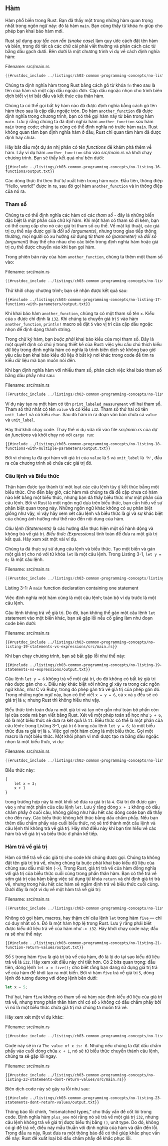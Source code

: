 ## Hàm

Hàm phổ biến trong Rust. Bạn đã thấy một trong những hàm quan trọng nhất trong ngôn
ngữ này: đó là hàm `main`. Bạn cũng thấy từ khóa `fn` giúp cho phép bạn khai báo
hàm mới.

Rust sử dụng *quy tắc con rắn (snake case)* làm quy ước cách đặt tên hàm và biến,
trong đó tất cả các chữ cái phải viết thường và phân cách các từ bằng dấu gạch dưới.
Bên dưới là một chương trình ví dụ về cách định nghĩa hàm:

<span class="filename">Filename: src/main.rs</span>

```rust
{{#rustdoc_include ../listings/ch03-common-programming-concepts/no-listing-16-functions/src/main.rs}}
```

Chúng ta định nghĩa hàm trong Rust bằng cách gõ từ khóa `fn` theo sau là
tên của hàm và một cặp dấu ngoặc đơn. Cặp dấu ngoặc nhọn cho trình biên dịch
biết vị trí bắt đầu và kết thúc của thân hàm.

Chúng ta có thể gọi bất kỳ hàm nào đã được định nghĩa bằng cách gõ tên hàm theo sau
là cặp dấu ngoặc tròn. Do hàm `another_function` đã được định nghĩa trong chương trình,
bạn có thể gọi hàm này từ bên trong hàm `main`. Lưu ý rằng chúng ta đã định nghĩa hàm `another_function`
*sau* hàm `main` trong code; chúng ta cũng có thể định nghĩa nó trước hàm `main`.
Rust không quan tâm bạn định nghĩa hàm ở đâu, Rust chỉ quan tâm hàm đã được định
hay chưa.

Hãy bắt đầu một dự án nhị phân có tên *functions* để khám phá thêm về
hàm. Lấy ví dụ hàm `another_function` cho vào *src/main.rs* và khởi chạy chương trình.
Bạn sẽ thấy kết quả như bên dưới:

```console
{{#include ../listings/ch03-common-programming-concepts/no-listing-16-functions/output.txt}}
```

Các dòng thực thi theo thứ tự xuất hiện trong hàm `main`.
Đầu tiên, thông điệp “Hello, world!” được in ra, sau đó gọi hàm `another_function`
và in thông điệp của nó ra.

### Tham số

Chúng ta có thể định nghĩa các hàm có các *tham số* - đây là những biến đặc biệt
là một phần của chữ ký hàm. Khi một hàm có tham số đi kèm, bạn có thể cung cấp
cho nó các giá trị tham số cụ thể. Về mặt kỹ thuật, các giá trị cụ thể này được
gọi là *đối số (arguments)*, nhưng trong giao tiếp thông thường, mọi người có xu hướng
sử dụng từ *tham số (parameter)* và *đối số (argument)* thay thế cho nhau cho
các biến trong định nghĩa hàm hoặc giá trị cụ thể được chuyển vào khi bạn gọi
hàm.

Trong phiên bản này của hàm `another_function`, chúng ta thêm một tham số vào:

<span class="filename">Filename: src/main.rs</span>

```rust
{{#rustdoc_include ../listings/ch03-common-programming-concepts/no-listing-17-functions-with-parameters/src/main.rs}}
```

Thử khởi chạy chương trình; bạn sẽ nhận được kết quả sau:

```console
{{#include ../listings/ch03-common-programming-concepts/no-listing-17-functions-with-parameters/output.txt}}
```

Khi khai báo hàm `another_function`, chúng ta có một tham số tên `x`. Kiểu của
`x` được chỉ định là `i32`. Khi chúng ta chuyển giá trị `5` vào hàm `another_function`,
`println!` macro sẽ đặt `5` vào vị trí của cặp dấu ngoặc nhọn để định dạng thành
string.

Trong chữ ký hàm, bạn *buộc phải* khai báo kiểu của mọi tham số. Đây là một quyết
định có chủ ý trong thiết kế của Rust: việc yêu cầu chú thích kiểu dữ liệu trong định nghĩa hàm
có nghĩa là trình biên dịch sẽ không bao giờ yêu cầu bạn khai báo kiểu dữ liệu ở bất kỳ
nơi khác trong code để tìm ra kiểu dữ liệu mà bạn muốn nói đến.

Khi bạn định nghĩa hàm với nhiều tham số, phân cách việc khai báo tham số bằng dấu phẩy
như sau:

<span class="filename">Filename: src/main.rs</span>

```rust
{{#rustdoc_include ../listings/ch03-common-programming-concepts/no-listing-18-functions-with-multiple-parameters/src/main.rs}}
```

Ví dụ này tạo ra một hàm có tên `print_labeled_measurement` với hai
tham số. Tham số thứ nhất có tên `value` và có kiểu `i32`. Tham số thứ hai có tên
`unit_label` và có kiểu `char`. Sau đó hàm in ra đoạn văn bản chứa cả
`value` và `unit_label`.

Hãy thử khởi chạy code. Thay thế ví dụ vừa rồi vào file
*src/main.rs* của dự án *functions* và khởi chạy nó với `cargo
run`:

```console
{{#include ../listings/ch03-common-programming-concepts/no-listing-18-functions-with-multiple-parameters/output.txt}}
```

Bởi vì chúng ta đã gọi hàm với giá trị của `value` là `5` và `unit_label` là `'h'`,
đầu ra của chương trình sẽ chứa các giá trị đó.

### Câu lệnh và Biểu thức

Thân hàm được tạo thành từ một loạt các câu lệnh tùy ý kết thúc bằng
một biểu thức. Cho đến bây giờ, các hàm mà chúng ta đã đề cập chưa có hàm nào kết
bằng một biểu thức, nhưng bạn đã thấy biểu thức như một phần của câu lệnh. Bởi vì
Rust là một ngôn ngữ dựa trên biểu thức, bạn cần hiểu về sự phân biệt quan trọng này.
Những ngôn ngữ khác không có sự phân biệt giống như vậy, vì vậy hãy xem xét câu lệnh
và biểu thức là gì và sự khác biệt của chúng ảnh hưởng như thế nào đến nội dung của
hàm.

*Câu lệnh (Statements)* là các hướng dẫn thực hiện một số hành động và không trả về 
giá trị. *Biểu thức (Expressions)* tính toán để đưa ra một giá trị kết quả. Hãy xem xét một vài ví dụ.

Chúng ta đã thực sự sử dụng câu lệnh và biểu thức. Tạo một biến và gán một giá trị
cho nó với từ khóa `let` là một câu lệnh. Trong Listing 3-1,
`let y = 6;` là một câu lệnh.

<span class="filename">Filename: src/main.rs</span>

```rust
{{#rustdoc_include ../listings/ch03-common-programming-concepts/listing-03-01/src/main.rs}}
```

<span class="caption">Listing 3-1: A `main` function declaration containing one statement</span>

Việc định nghĩa một hàm cũng là một câu lệnh; toàn bộ ví dụ trước là một câu lệnh.

Câu lệnh không trả về giá trị. Do đó, bạn không thể gán một câu lệnh `let` statement
vào một biến khác, bạn sẽ gặp lỗi nếu cố gắng làm như đoạn code bên dưới:

<span class="filename">Filename: src/main.rs</span>

```rust,ignore,does_not_compile
{{#rustdoc_include ../listings/ch03-common-programming-concepts/no-listing-19-statements-vs-expressions/src/main.rs}}
```

Khi bạn chạy chương trình, bạn sẽ bắt gặp lỗi như thế này:

```console
{{#include ../listings/ch03-common-programming-concepts/no-listing-19-statements-vs-expressions/output.txt}}
```

Câu lệnh `let y = 6` không trả về một giá trị, do đó không có bất kỳ giá trị nào
được gán cho `x`. Điều này khác biệt với những gì xảy ra trong các ngôn ngữ khác,
như C và Ruby, trong đó phép gán trả về giá trị của phép gán đó. Trong những
ngôn ngữ này, bạn có thể viết `x = y = 6`, cả `x` và `y` đều sẽ có giá trị là
`6`; nhưng Rust thì không hiểu như vậy.

Biểu thức tính toán đưa ra một giá trị và tạo nên gần như toàn bộ phần còn lại của code mà
bạn viết bằng Rust. Xét về một phép toán số học như `5 + 6`, đó là một
biểu thức sẽ đưa ra kết quả là `11`. Biểu thức có thể là một phần của câu
lệnh: trong Listing 3-1, giá trị `6` trong câu lệnh `let y = 6;` là một
biểu thức đưa ra giá trị là `6`. Việc gọi một hàm cũng là một biểu
thức. Gọi một macro là một biểu thức. Một khối phạm vi mới được tạo ra bằng
dấu ngoặc nhọn là một biểu thức, ví dụ:

<span class="filename">Filename: src/main.rs</span>

```rust
{{#rustdoc_include ../listings/ch03-common-programming-concepts/no-listing-20-blocks-are-expressions/src/main.rs}}
```

Biểu thức này:

```rust,ignore
{
    let x = 3;
    x + 1
}
```

trong trường hợp này là một khối sẽ đưa ra giá trị là `4`. Giá trị đó được gán vào `y`
như một phần của câu lệnh `let`. Lưu ý rằng dòng `x + 1` không có dấu chấm phẩy ở
cuối câu, không giống như hầu hết các dòng code bạn đã thấy cho đến nay. Các biểu thức
không kết thúc bằng dấu chấm phẩy. Nếu bạn thêm dấu chấm phẩy vào cuối biểu thức, nó sẽ
trở thành một câu lệnh và câu lệnh thì không trả về giá trị.
Hãy nhớ điều này khi bạn tìm hiểu về các hàm trả về giá trị và biểu thức ở phần kế tiếp.

### Hàm trả về giá trị

Hàm có thể trả về các giá trị cho code khi chúng được gọi. Chúng ta không đặt tên
giá trị trả về, nhưng chúng ta buộc phải khai báo kiểu dữ liệu của chúng sau dấu mũi
tên (`->`). Trong Rust, giá trị trả về của hàm đồng nghĩa với giá trị của biểu
thức cuối cùng trong phần thân hàm. Bạn có thể trả về sớm giá trị của hàm bằng việc
sử dụng từ khóa `return` và chỉ định giá trị trả về, nhưng trong hầu hết các hàm
sẽ ngầm định trả về biểu thức cuối cùng. Dưới đây là một ví dụ về một hàm
trả về giá trị:

<span class="filename">Filename: src/main.rs</span>

```rust
{{#rustdoc_include ../listings/ch03-common-programming-concepts/no-listing-21-function-return-values/src/main.rs}}
```

Không có gọi hàm, macros, hay thậm chí câu lệnh `let` trong hàm `five`
 — chỉ có duy nhất số `5`. Đó là một hàm hợp lệ trong Rust.
Lưu ý rằng phải biết được kiểu dữ liệu trả về của hàm như `-> i32`. Hãy
khởi chạy code này; đầu ra sẽ như thế này:

```console
{{#include ../listings/ch03-common-programming-concepts/no-listing-21-function-return-values/output.txt}}
```

Số `5` trong hàm `five` là giá trị trả về của hàm, đó là lý do tại sao kiểu
dữ liệu trả về là `i32`. Hãy xem xét điều này chi tiết hơn. Có 2 bits quan trọng:
đầu tiên, dòng lệnh `let x = five();` cho biết rằng bạn đang sử dụng giá trị trả về
của hàm để khởi tạo ra một biến. Bởi vì hàm `five` trả về giá trị `5`,
dòng lệnh đó tương đương với dòng lệnh bên dưới:

```rust
let x = 5;
```

Thứ hai, hàm `five` không có tham số và hàm xác định kiểu dữ liệu của giá trị 
trả về, nhưng trong phần thân hàm chỉ có số `5` không có dấu chấm phẩy
bởi vì nó là một biểu thức chứa giá trị mà chúng ta muốn trả về.

Hãy xem xét một ví dụ khác:

<span class="filename">Filename: src/main.rs</span>

```rust
{{#rustdoc_include ../listings/ch03-common-programming-concepts/no-listing-22-function-parameter-and-return/src/main.rs}}
```

Code này sẽ in ra `The value of x is: 6`. Nhưng nếu chúng ta đặt dấu chấm phẩy
vào cuối dòng chứa `x + 1`, nó sẽ từ biểu thức chuyển thành câu lệnh,
chúng ta sẽ gặp lỗi ngay.

<span class="filename">Filename: src/main.rs</span>

```rust,ignore,does_not_compile
{{#rustdoc_include ../listings/ch03-common-programming-concepts/no-listing-23-statements-dont-return-values/src/main.rs}}
```

Biên dịch code này sẽ gây ra lỗi như sau:

```console
{{#include ../listings/ch03-common-programming-concepts/no-listing-23-statements-dont-return-values/output.txt}}
```

Thông báo lỗi chính, “mismatched types,” cho thấy vấn đề cốt lõi trong
code. Định nghĩa hàm `plus_one` nói rằng nó sẽ trả về một giá trị
`i32`, nhưng câu lệnh không trả về giá trị được biểu thị bằng `()`,
unit type. Do đó, không có gì để trả về, điều này mẫu thuẫn với định nghĩa
của hàm và dẫn đến lỗi. Trong đầu ra này, Rust đưa ra một thông báo để có thể
giúp khắc phục vấn đề này: Rust đề xuất loại bỏ dấu chấm phẩy để khắc phục
lỗi.
